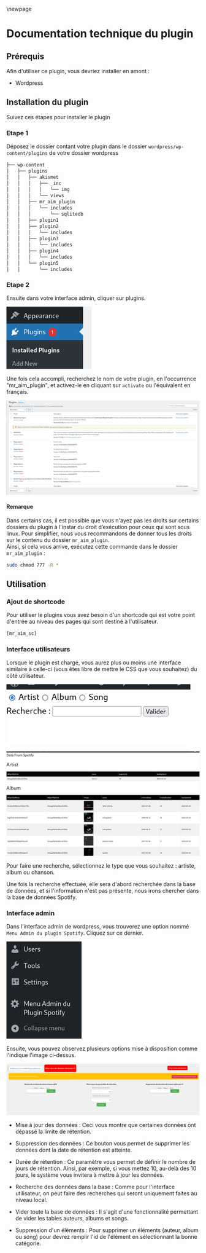 \newpage
# Documentation technique du plugin

## Prérequis

Afin d'utiliser ce plugin, vous devriez installer en amont :  

- Wordpress  


## Installation du plugin 

Suivez ces étapes pour installer le plugin

### Etape 1

Déposez le dossier contant votre plugin dans le dossier ```wordpress/wp-content/plugins``` de votre dossier wordpress
```
├── wp-content
│   ├── plugins
│   │   ├── akismet
│   │   │   ├── _inc
│   │   │   │   └── img
│   │   │   └── views
│   │   ├── mr_aim_plugin
│   │   │   └── includes
│   │   │       └── sqlitedb
│   │   ├── plugin1
│   │   ├── plugin2
│   │   │   └── includes
│   │   ├── plugin3
│   │   │   └── includes
│   │   ├── plugin4
│   │   │   └── includes
│   │   └── plugin5
│   │       └── includes
```

### Etape 2

Ensuite dans votre interface admin, cliquer sur plugins.  

![Plugins dans wordpress](images/plugin.png)

Une fois cela accompli, recherchez le nom de votre plugin, en l'occurrence "mr_aim_plugin", et activez-le en cliquant sur ``activate`` ou l'équivalent en français. 

![Liste des plugins présent dans le dossier plugins](images/activation.png)

#### **Remarque**
   
Dans certains cas, il est possible que vous n'ayez pas les droits sur certains dossiers du plugin à l'instar du droit d’exécution pour ceux qui sont sous linux. Pour simplifier, nous vous recommandons de donner tous les droits sur le contenu du dossier ``mr_aim_plugin``.  
 Ainsi, si cela vous arrive, exécutez cette commande dans le dossier ``mr_aim_plugin`` :  

```bash  
sudo chmod 777 -R * 
```

## Utilisation
### Ajout de shortcode

Pour utiliser le plugins vous avez besoin d'un shortcode qui est votre point d'entrée au niveau des pages qui sont destiné à l'utilisateur. 

```bash  
[mr_aim_sc]
```

### Interface utilisateurs 

Lorsque le plugin est chargé, vous aurez plus ou moins une interface similaire à celle-ci (vous êtes libre de mettre le CSS que vous souhaitez) du côté utilisateur. 

![Recherche](images/interfaceUser.png) 

![Recherche d'infos par Artiste](images/recherche.png)

Pour faire une recherche, sélectionnez le type que vous souhaitez : artiste, album ou chanson. 

Une fois la recherche effectuée, elle sera d'abord recherchée dans la base de données, et si l'information n'est pas présente, nous irons chercher dans la base de données Spotify.

### Interface admin

Dans l'interface admin de wordpress, vous trouverez une option nommé ``Menu Admin du plugin Spotify``. Cliquez sur ce dernier.

![Admin Menu du plugin](images/adminMenu.png)

Ensuite, vous pouvez observez plusieurs options mise à disposition comme l'indique l'image ci-dessus. 

![Paramétrages](images/params.png)

- Mise à jour des données : Ceci vous montre que certaines données ont dépassé la limite de rétention.
- Suppression des données : Ce bouton vous permet de supprimer les données dont la date de rétention est atteinte.
- Durée de rétention : Ce paramètre vous permet de définir le nombre de jours de rétention. Ainsi, par exemple, si vous mettez 10, au-delà des 10 jours, le système vous invitera à mettre à jour les données.
- Recherche des données dans la base : Comme pour l'interface utilisateur, on peut faire des recherches qui seront uniquement faites au niveau local.
- Vider toute la base de données : Il s'agit d'une fonctionnalité permettant de vider les tables auteurs, albums et songs.

- Suppression d'un éléments :  Pour supprimer un éléments (auteur, album ou song) pour devrez remplir l'id de l'élément en sélectionnant la bonne catégorie. 
